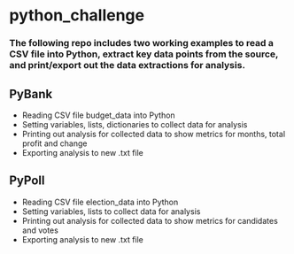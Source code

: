 # python_challenge
### The following repo includes two working examples to read a CSV file into Python, extract key data points from the source, and print/export out the data extractions for analysis.

## PyBank
  - Reading CSV file budget_data into Python
  - Setting variables, lists, dictionaries to collect data for analysis
  - Printing out analysis for collected data to show metrics for months, total profit and change
  - Exporting analysis to new .txt file
    
## PyPoll
  - Reading CSV file election_data into Python
  - Setting variables, lists to collect data for analysis
  - Printing out analysis for collected data to show metrics for candidates and votes
  - Exporting analysis to new .txt file
